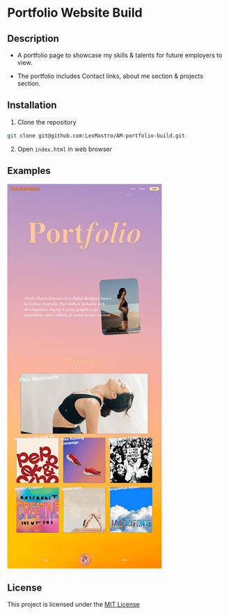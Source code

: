 # Portfolio Website Build

## Description
* A portfolio page to showcase my skills & talents for future employers to view.

* The portfolio includes Contact links, about me section & projects section.


## Installation
1. Clone the repository 
```bash
git clone git@github.com:LexMastro/AM-portfolio-build.git
```
2. Open `index.html` in web browser 
 

## Examples
![Image of website](Assets/images/full-page.png)

## License 
This project is licensed under the [MIT License](LICENSE)
